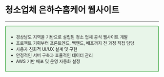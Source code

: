 # 청소업체 은하수홈케어 웹사이트
---
<div style="border: 2px solid #4CAF50; padding: 10px; border-radius: 5px; background-color: #e8f5e9;">
<ul>
  <li>경상남도 지역을 기반으로 설립된 청소 업체 공식 웹사이트 개발</li>
  <li>프로젝트 기획부터 프론트엔드, 백엔드, 배포까지 전 과정 직접 담당</li>
  <li>사용자 친화적 UI/UX 설계 및 구현</li>
  <li>안정적인 서버 구축과 효율적인 데이터 관리</li>
  <li>AWS 기반 배포 및 운영 자동화 설정</li>
</ul>
</div>
